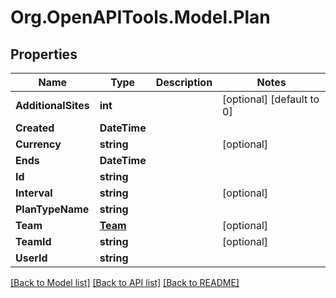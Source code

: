 
# Org.OpenAPITools.Model.Plan

## Properties

Name | Type | Description | Notes
------------ | ------------- | ------------- | -------------
**AdditionalSites** | **int** |  | [optional] [default to 0]
**Created** | **DateTime** |  | 
**Currency** | **string** |  | [optional] 
**Ends** | **DateTime** |  | 
**Id** | **string** |  | 
**Interval** | **string** |  | [optional] 
**PlanTypeName** | **string** |  | 
**Team** | [**Team**](Team.md) |  | [optional] 
**TeamId** | **string** |  | [optional] 
**UserId** | **string** |  | 

[[Back to Model list]](../README.md#documentation-for-models)
[[Back to API list]](../README.md#documentation-for-api-endpoints)
[[Back to README]](../README.md)


